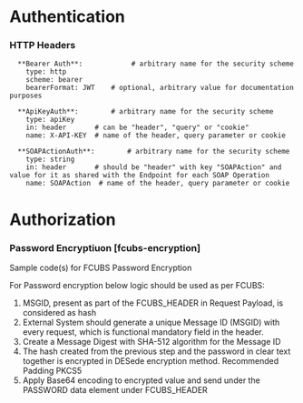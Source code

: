 # Authentication

### HTTP Headers

      **Bearer Auth**:            # arbitrary name for the security scheme
        type: http
        scheme: bearer
        bearerFormat: JWT    # optional, arbitrary value for documentation purposes

      **ApiKeyAuth**:        # arbitrary name for the security scheme
        type: apiKey
        in: header       # can be "header", "query" or "cookie"
        name: X-API-KEY  # name of the header, query parameter or cookie        

      **SOAPActionAuth**:        # arbitrary name for the security scheme
        type: string
        in: header       # should be "header" with key "SOAPAction" and value for it as shared with the Endpoint for each SOAP Operation
        name: SOAPAction  # name of the header, query parameter or cookie    

# Authorization

### Password Encryptiuon [fcubs-encryption]
Sample code(s) for FCUBS Password Encryption


For Password encryption below logic should be used as per FCUBS:


1. MSGID, present as part of the FCUBS_HEADER in Request Payload, is considered as hash
2. External System should generate a unique Message ID (MSGID) with every request, which is functional mandatory field in the header.
3. Create a Message Digest with SHA-512 algorithm for the Message ID
4. The hash created from the previous step and the password in clear text together is encrypted in DESede encryption method. Recommended Padding PKCS5
5. Apply Base64 encoding to encrypted value and send under the PASSWORD data element under FCUBS_HEADER
